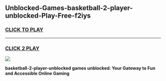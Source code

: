 
## Unblocked-Games-basketball-2-player-unblocked-Play-Free-f2iys
<h3>
<a href="https://premium76.site?title=basketball-2-player-unblocked&ref=20M">CLICK TO PLAY</a></h3>
<hr>

<h3>
<a href="https://premium76.site?title=basketball-2-player-unblocked&ref=20M">CLICK 2 PLAY</a>
  
</h3>

<a href="https://premium76.site?title=basketball-2-player-unblocked&ref=19M"><img src="https://clearcache.store/games.png"></a>


**basketball-2-player-unblocked games unblocked: Your Gateway to Fun and Accessible Online Gaming**
